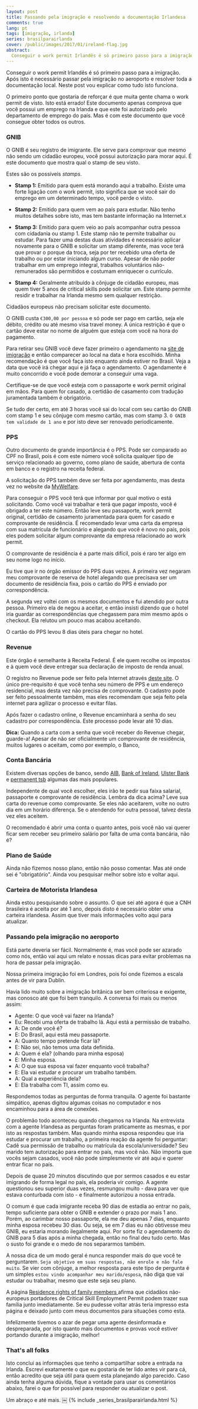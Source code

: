 ```yaml
---
layout: post
title: Passando pela imigração e resolvendo a documentação Irlandesa
comments: true
lang: pt
tags: [imigração, irlanda]
series: brasilparairlanda
cover: /public/images/2017/01/ireland-flag.jpg
abstract:
  Conseguir o work permit Irlandês é só primeiro passo para a imigração. Após isto é necessário passar pela imigração no aeroporto e resolver toda a documentação local. Neste post vou explicar como tudo isto funciona. Escrevi exatamente o que eu gostaria de ter lido antes vir para cá, então acredito que seja útil para quem esta planejando algo parecido.
---
```


Conseguir o work permit Irlandês é só primeiro passo para a imigração. Após isto é necessário passar pela imigração no aeroporto e resolver toda a documentação local. Neste post vou explicar como tudo isto funciona.

O primeiro ponto que gostaria de reforçar é que muita gente chama o work permit de visto. Isto está errado! Este documento apenas comprova que você possui um emprego na Irlanda e que este foi autorizado pelo departamento de emprego do país. Mas é com este documento que você consegue obter todos os outros.

### GNIB

O GNIB é seu registro de imigrante. Ele serve para comprovar que mesmo não sendo um cidadão europeu, você possui autorização para morar aqui. É este documento que mostra qual o stamp de seu visto.

Estes são os possíveis *stamps*.

- **Stamp 1:** Emitido para quem está morando aqui a trabalho. Existe uma forte ligação com o work permit, isto significa que se você sair do emprego em um determinado tempo, você perde o visto.

- **Stamp 2:** Emitido para quem vem ao país para estudar. Não tenho muitos detalhes sobre isto, mas tem bastante informação na Internet.x

- **Stamp 3:** Emitido para quem veio ao país acompanhar outra pessoa com cidadania ou stamp 1. Este stamp não te permite trabalhar ou estudar. Para fazer uma destas duas atividades é necessário aplicar novamente para o GNIB e solicitar um stamp diferente, mas voce terá que provar o porque da troca, seja por ter recebido uma oferta de trabalho ou por estar iniciando algum curso. Apesar de não poder trabalhar em um emprego integral, trabalhos voluntários não-remunerados são permitidos e costumam enriquecer o currículo.

- **Stamp 4:** Geralmente atribuído à cônjuge de cidadão europeu, mas quem tiver 5 anos de critical skills pode solicitar um. Este stamp permite residir e trabalhar na Irlanda mesmo sem qualquer restrição. 

Cidadãos europeus não precisam solicitar este documento.

O GNIB custa `€300,00 por pessoa` e só pode ser pago em cartão, seja ele débito, crédito ou até mesmo visa travel money. A única restrição é que o cartão deve estar no nome de alguém que esteja com você na hora do pagamento.

Para retirar seu GNIB você deve fazer primeiro o agendamento na [site de imigração](https://burghquayregistrationoffice.inis.gov.ie/) e então comparecer ao local na data e hora escolhido. Minha recomendação é que você faça isto enquanto ainda estiver no Brasil. Veja a data que você irá chegar aqui e já faça o agendamento. O agendamente é muito concorrido e você pode demorar a conseguir uma vaga.

Certifique-se de que você esteja com o passaporte e work permit original em mãos. Para quem for casado, a certidão de casamento com tradução juramentada também é obrigatório.

Se tudo der certo, em até 3 horas você sai do local com seu cartão do GNIB com stamp 1 e seu cônjuge com mesmo cartão, mas com stamp 3. `O GNIB tem validade de 1 ano` e por isto deve ser renovado periodicamente.

### PPS

Outro documento de grande importância é o PPS. Pode ser comparado ao CPF no Brasil, pois é com este número você solicita qualquer tipo de serviço relacionado ao governo, como plano de saúde, abertura de conta em banco e o registro na receita federal.

A solicitação do PPS também deve ser feita por agendamento, mas desta vez no website da [MyWelfare](https://www.mywelfare.ie/Account/Login).

Para conseguir o PPS você terá que informar por qual motivo o está solicitando. Como você vai trabalhar e terá que pagar imposto, você é obrigado a ter este número. Então leve seu passaporte, work permit original, certidão de casamento juramentada para quem for casado e comprovante de residência. É recomendado levar uma carta da empresa com sua matrícula de funcionário e alegando que você é novo no país, pois eles podem solicitar algum comprovante da empresa relacionado ao work permit.

O comprovante de residência é a parte mais difícil, pois é raro ter algo em seu nome logo no início.

Eu tive que ir no órgão emissor do PPS duas vezes. A primeira vez negaram meu comprovante de reserva de hotel alegando que precisava ser um documento de residência fixa, pois o cartão do PPS é enviado por correspondência.

A segunda vez voltei com os mesmos documentos e fui atendido por outra pessoa. Primeiro ela de negou a aceitar, e então insisti dizendo que o hotel iria guardar as correspondências que chegassem para mim mesmo após o checkout. Ela relutou um pouco mas acabou aceitando.

O cartão do PPS levou 8 dias úteis para chegar no hotel.

### Revenue

Este órgão é semelhante à Receita Federal. É ele quem recolhe os impostos e à quem você deve entregar sua declaração de imposto de renda anual.

O registro no Revenue pode ser feito pela Internet através [deste site](http://www.revenue.ie/en/index.html). O único pre-requisito é que você tenha seu número de PPS e um endereço residencial, mas desta vez não precisa de comprovante. O cadastro pode ser feito pessoalmente também, mas eles recomendam que seja feito pela internet para agilizar o processo e evitar filas.

Após fazer o cadastro online, o Revenue encaminhará a senha do seu cadastro por correspondência. Este processo pode levar até 10 dias.

**Dica:** Quando a carta com a senha que você receber do Revenue chegar, guarde-a! Apesar de não ser oficialmente um comprovante de residência, muitos lugares o aceitam, como por exemplo, o Banco,

### Conta Bancária

Existem diversas opções de banco, sendo [AIB](https://aib.ie/), [Bank of Ireland](https://www.bankofireland.com/), [Ulster Bank](http://digital.ulsterbank.ie/) e [permanent tsb](http://www.permanenttsbgroup.ie/) algumas das mais populares.

Independente de qual você escolher, eles irão te pedir sua faixa salarial, passaporte e comprovante de residência. Lembra da dica acima? Leve sua carta do revenue como comprovante. Se eles não aceitarem, volte no outro dia em um horário diferença. Se o atendendo for outra pessoal, talvez desta vez eles aceitem.

O recomendado é abrir uma conta o quanto antes, pois você não vai querer ficar sem receber seu primeiro salário por falta de uma conta bancária, não é?

### Plano de Saúde 

Ainda não fizemos nosso plano, então não posso comentar. Mas até onde sei é "obrigatório". Ainda vou pesquisar melhor sobre isto e voltar aqui.

### Carteira de Motorista Irlandesa

Ainda estou pesquisando sobre o assunto. O que sei até agora é que a CNH brasileira é aceita por até 1 ano, depois disto é necessário obter uma carteira irlandesa. Assim que tiver mais informações volto aqui para atualizar.

### Passando pela imigração no aeroporto 

Está parte deveria ser fácil. Normalmente é, mas você pode ser azarado como nós, então vai aqui um relato e nossas dicas para evitar problemas na hora de passar pela imigração. 

Nossa primeira imigração foi em Londres, pois foi onde fizemos a escala antes de vir para Dublin. 

Havia lido muito sobre a imigração britânica ser bem criteriosa e exigente, mas conosco até que foi bem tranquilo. A conversa foi mais ou menos assim:

- Agente: O que você vai fazer na Irlanda? 
- Eu: Recebi uma oferta de trabalho lá. Aqui está a permissão de trabalho.
- A: De onde você é?
- E: Do Brasil, aqui está meu passaporte.
- A: Quanto tempo pretende ficar lá?
- E: Não sei, não temos uma data definida.
- A: Quem é ela? (olhando para minha esposa)
- E: Minha esposa.
- A: O que sua esposa vai fazer enquanto você trabalha?
- E: Ela vai estudar e procurar um trabalho também.
- A: Qual a experiência dela?
- E: Ela trabalha com TI, assim como eu.

Respondemos todas as perguntas de forma tranquila. O agente foi bastante simpático, apenas digitou algumas coisas no computador e nos encaminhou para a área de conexões.

O problemão todo aconteceu quando chegamos na Irlanda. Na entrevista com a agente Irlandesa as perguntas foram praticamente as mesmas, e por isto as respostas também. Mas quando minha esposa respondeu que iria estudar e procurar um trabalho, a primeira reação da agente foi perguntar: Cadê sua permissão de trabalho ou matrícula da escola/universidade? Seu marido tem autorização para entrar no país, mas você não. Não importa que vocês sejam casados, você não pode simplesmente vir até aqui e querer entrar ficar no país.

Depois de quase 20 minutos discutindo que por sermos casados e eu estar imigrando de forma legal no país, ela poderia vir comigo. A agente questionou seu superior duas vezes, resmungou muito - dava para ver que estava conturbada com isto - e finalmente autorizou a nossa entrada.

O comum é que cada imigrante receba 90 dias de estadia ao entrar no país, tempo suficiente para obter o GNIB e extender o prazo por mais 1 ano. Porém, ao carimbar nosso passaporte, ela me deu apenas 7 dias, enquanto minha esposa recebeu 30 dias. Ou seja, se em 7 dias eu não obtivesse meu GNIB, eu estaria morando ilegalmente aqui. Por sorte fiz o agendamento do GNIB para 5 dias após a minha chegada, então no final deu tudo certo. Mas o susto foi grande e o medo de nos separarmos também.

A nossa dica de um modo geral é nunca responder mais do que você te perguntarem. `Seja objetivo em suas respostas, não enrole e não fale muito`. Se vier com cônjuge, a melhor resposta para este tipo de pergunta é um simples `estou vindo acompanhar meu marido/esposa`, não diga que vai estudar ou trabalhar, mesmo que este seja seu plano. 

A página [Residence rights of family members
](http://www.citizensinformation.ie/en/moving_country/moving_to_ireland/rights_of_residence_in_ireland/residence_rights_of_family_members.html) afirma que cidadãos não-europeus portadores de Critical Skill Employment Permit podem trazer sua família junto imediatamente. Se eu pudesse voltar atrás teria impresso esta página e deixado junto com meus documentos para situações como esta.

Infelizmente tivemos o azar de pegar uma agente desinformada e despreparada, por isto quanto mais documentos e provas você estiver portando durante a imigração, melhor!

### That's all folks

Isto conclui as informações que tenho a compartilhar sobre a entrada na Irlanda. Escrevi exatamente o que eu gostaria de ter lido antes vir para cá, então acredito que seja útil para quem esta planejando algo parecido. Caso ainda tenha alguma dúvida, fique a vontade para usar os comentários abaixo, farei o que for possível para responder ou atualizar o post.

Um abraço e até mais.
￼
{% include _series_brasilparairlanda.html %}